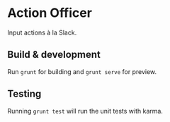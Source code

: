# Action Officer

Input actions à la Slack.

## Build & development

Run `grunt` for building and `grunt serve` for preview.

## Testing

Running `grunt test` will run the unit tests with karma.
